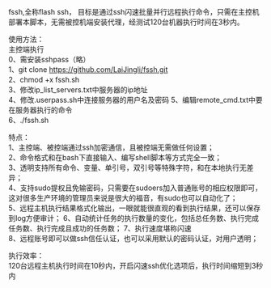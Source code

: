fssh,全称flash ssh， 目标是通过ssh闪速批量并行远程执行命令，只需在主控机部署本脚本，无需被控机端安装代理，经测试120台机器执行时间在3秒内。


使用方法：  
主控端执行  
0、需安装sshpass（略）  
1、git clone https://github.com/LaiJingli/fssh.git  
2、chmod +x fssh.sh  
3、修改ip_list_servers.txt中服务器的ip地址  
4、修改.userpass.sh中连接服务器的用户名及密码 
5、编辑remote_cmd.txt中要在服务器执行的命令    
6、./fssh.sh  


特点：  
1、主控端、被控端通过ssh加密通信，且被控端无需做任何设置；  
2、命令格式和在bash下直接输入、编写shell脚本等方式完全一致；  
3、透明支持所有命令、变量、单引号，双引号等特殊字符，和在本地执行无差异；  
4、支持sudo提权且免输密码，只需要在sudoers加入普通账号的相应权限即可，这对很多生产环境的管理员来说是很大的福音，有sudo也可以自动化了；  
5、远程主机执行结果格式化输出，一眼就能很直观的看到执行结果，还可以保存到log方便审计； 
6、自动统计任务的执行数量的变化，包括总任务数、执行完成任务数、执行完成且成功的任务数； 
7、执行速度堪称闪速  
8、远程账号即可以做ssh信任认证，也可以采用默认的密码认证，对用户透明； 


执行效率：   
120台远程主机执行时间在10秒内，开启闪速ssh优化选项后，执行时间缩短到3秒内


